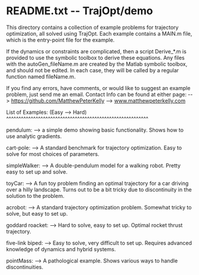 # README.txt -- TrajOpt/demo

This directory contains a collection of example problems for trajectory optimization, all solved using TrajOpt. Each example contains a MAIN.m file, which is the entry-point file for the example. 

If the dynamics or constraints are complicated, then a script Derive_*.m is provided to use the symbolic toolbox to derive these equations. Any files with the autoGen_fileName.m are created by the Matlab symbolic toolbox, and should not be edited. In each case, they will be called by a regular function named fileName.m.

If you find any errors, have comments, or would like to suggest an example problem, just send me an email. Contact Info can be found at either page:
-->  https://github.com/MatthewPeterKelly
-->  www.matthewpeterkelly.com


List of Examples:    (Easy --> Hard)
^^^^^^^^^^^^^^^^^^^^^^^^^^^^^^^^^^^^^^^^^^^^^^^^^^^^^^^^^^

pendulum:
  --> a simple demo showing basic functionality. Shows how to use analytic gradients.

cart-pole:
  --> A standard benchmark for trajectory optimization. Easy to solve for most choices of parameters. 

simpleWalker:
  --> A double-pendulum model for a walking robot. Pretty easy to set up and solve. 

toyCar:
  --> A fun toy problem finding an optimal trajectory for a car driving over a hilly landscape. Turns out to be a bit tricky due to discontinuity in the solution to the problem. 

acrobot:
  --> A standard trajectory optimization problem. Somewhat tricky to solve, but easy to set up.

goddard roacket:
  --> Hard to solve, easy to set up. Optimal rocket thrust trajectory.

five-link biped:
  --> Easy to solve, very difficult to set up. Requires advanced knowledge of dynamics and hybrid systems.

pointMass:
  --> A pathological example. Shows various ways to handle discontinuities.



